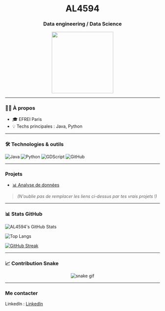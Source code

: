 <h1 align="center">AL4594</h1>
<h3 align="center">Data engineering / Data Science</h3>

<p align="center">
  <img src="https://media.giphy.com/media/L8K62iTDkzGX6/giphy.gif" width="200" />
</p>

---

### 👨‍💻 À propos

- 🎓 EFREI Paris
- 💡 Techs principales : Java, Python

---

### 🛠️ Technologies & outils

![Java](https://img.shields.io/badge/Java-ED8B00?style=for-the-badge&logo=java&logoColor=white)
![Python](https://img.shields.io/badge/Python-3776AB?style=for-the-badge&logo=python&logoColor=white)
![GDScript](https://img.shields.io/badge/GDScript-478CBF?style=for-the-badge&logo=godot-engine&logoColor=white)
![GitHub](https://img.shields.io/badge/GitHub-181717?style=for-the-badge&logo=github&logoColor=white)

---

### Projets 

- [📊 Analyse de données](https://github.com/AL4594/ton-autre-projet)

> *(N'oublie pas de remplacer les liens ci-dessus par tes vrais projets !)*

---

### 📊 Stats GitHub

![AL4594's GitHub Stats](https://github-readme-stats.vercel.app/api?username=AL4594&show_icons=true&theme=tokyonight)

![Top Langs](https://github-readme-stats.vercel.app/api/top-langs/?username=AL4594&layout=compact&theme=tokyonight)

[![GitHub Streak](https://streak-stats.demolab.com?user=AL4594&theme=tokyonight&hide_border=true)](https://git.io/streak-stats)

---

### 📈 Contribution Snake

<p align="center">
  <img src="https://raw.githubusercontent.com/AL4594/AL4594/output/github-contribution-grid-snake.svg" alt="snake gif" />
</p>

---

### Me contacter

Linkedln : [LinkedIn](https://www.linkedin.com) 

